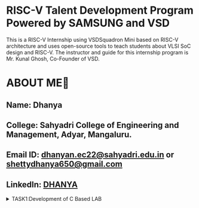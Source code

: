 # RISC-V Talent Development Program Powered by SAMSUNG and VSD
This is a RISC-V Internship using VSDSquadron Mini based  on RISC-V architecture and uses open-source tools to teach students about VLSI SoC design and RISC-V. The instructor and guide for this internship program is Mr. Kunal Ghosh, Co-Founder of VSD.

# ABOUT ME🚀
Name: Dhanya
-
College: Sahyadri College of Engineering and Management, Adyar, Mangaluru.
-
Email ID: dhanyan.ec22@sahyadri.edu.in or shettydhanya650@gmail.com
-
LinkedIn: [DHANYA ](https://www.linkedin.com/in/dhanya-shetty-66462626a?utm_source=share&utm_campaign=share_via&utm_content=profile&utm_medium=android_app)
-
<details>
<summary>TASK1:Development of C Based LAB</summary>
  https://github.com/Dhanya-Sahyadri-ECE/samsung-riscv/tree/ce8bf109ff0fc8f74c7ade2352a3bca843dedb95/TASK1
<img 
<details>
<summary>TASK2:Simulation with Spike</summary>
https://github.com/Dhanya-Sahyadri-ECE/samsung-riscv/tree/ce8bf109ff0fc8f74c7ade2352a3bca843dedb95/TASK2
<details>
<summary>TASK3:32 bit segment of objdump</summary>
https://github.com/Dhanya-Sahyadri-ECE/samsung-riscv/tree/ce8bf109ff0fc8f74c7ade2352a3bca843dedb95/TASK3


1. *lui* (Load Upper Immediate)
   - Instruction: lui a0, 0x2b
   - Opcode: 0110111
   - Format: U-type
   - 32-bit Encoding: 00000000001010110000000010110111
*Machine Code:* 002b537  
| *imm[31:12]* | *rd*   | *opcode* |  
|:--------------:|:--------:|:----------:|  
| 0000000000101011 | 01010 | 0110111 |

2. *addi* (Add Immediate)
   - Instruction: addi sp, sp, -32
   - Opcode: 0010011, Funct3: 000
   - Format: I-type
   - 32-bit Encoding: 11111111111000001010001010010011
*Machine Code:* fe010113  
| *imm[11:0]*  | *rs1*  | *funct3* | *rd*   | *opcode*  |  
|:--------------:|:--------:|:----------:|:--------:|:-----------:|  
| 111111111110 | 00010  | 000      | 00010  | 0010011   |

3. *addi* (Add Immediate)
   - Instruction: addi a0, a0, -992
   - Opcode: 0010011, Funct3: 000
   - Format: I-type
   - 32-bit Encoding: 11111111000000000101010110010011
*Machine Code:* c2050513  
| *imm[11:0]*  | *rs1*  | *funct3* | *rd*   | *opcode*  |  
|:--------------:|:--------:|:----------:|:--------:|:-----------:|  
| 111111000010 | 01010  | 000      | 01010  | 0010011   |

5. *jal* (Jump and Link)
   - Instruction: jal ra, 10454
   - Opcode: 1101111
   - Format: J-type
   - 32-bit Encoding: 00000010001100100000111111001111
*Machine Code:* 394000ef  
| *imm[20]* | *imm[10:1]* | *imm[11]* | *imm[19:12]* | *rd*  | *opcode* |  
|:-----------:|:-------------:|:-----------:|:--------------:|:-------:|:----------:|  
| 0         | 1110010000  | 0         | 00011110     | 00001 | 1101111  |

6. *addi* (Add Immediate)
   - Instruction: addi a2, sp, 12
   - Opcode: 0010011, Funct3: 000
   - Format: I-type
   - 32-bit Encoding: 00000000001101000011001010010011
*Machine Code:* 00c10613  
| *imm[11:0]* | *rs1*  | *funct3* | *rd*   | *opcode*  |  
|:-------------:|:--------:|:----------:|:--------:|:-----------:|  
| 000000001100 | 00010 | 000      | 00011  | 0010011   

7. *addi* (Add Immediate)
   - Instruction: addi a1, sp, 8
   - Opcode: 0010011, Funct3: 000
   - Format: I-type
   - 32-bit Encoding: 00000000001001000010001010010011
Machine Code:* 00810513  
| *imm[11:0]* | *rs1*  | *funct3* | *rd*   | *opcode*  |  
|:-------------:|:--------:|:----------:|:--------:|:-----------:|  
| 000000001000 | 00010 | 000      | 00010  | 0010011   |

8. *jal* (Jump and Link)
   - Instruction: jal ra, 1048a
   - Opcode: 1101111
   - Format: J-type
   - 32-bit Encoding: 00001010001100100000111111001111
*Machine Code:* 394000ef  
| *imm[20]* | *imm[10:1]* | *imm[11]* | *imm[19:12]* | *rd*  | *opcode* |  
|:-----------:|:-------------:|:-----------:|:--------------:|:-------:|:----------:|  
| 0         | 1110010001  | 0         | 00011110     | 00001 | 1101111  |

9. *lw* (Load Word)
   - Instruction: lw a0, 8(sp)
   - Opcode: 0000011, Funct3: 010
   - Format: I-type
   - 32-bit Encoding: 00000000001000010000001010010011
*Machine Code:* 00812283  
| *imm[11:0]* | *rs1*  | *funct3* | *rd*   | *opcode*  |  
|:-------------:|:--------:|:----------:|:--------:|:-----------:|  
| 000000001000 | 00010 | 010      | 01010  | 0000011   |

10. *sext.w* (Sign Extend Word)
    - Instruction: sext.w a1, a0
    - Opcode: Custom extension
    - 32-bit Encoding: Not defined (depends on ISA extension)
*Machine Code:* 0800059b  
| *imm[11:0]* | *rs1*  | *funct3* | *rd*   | *opcode*  |  
|:-------------:|:--------:|:----------:|:--------:|:-----------:|  
| 000010000000 | 00010 | 000      | 00010  | 0011011   |

11. *lui* (Load Upper Immediate)
    - Instruction: lui a0, 0x2b
    - Opcode: 0110111
    - Format: U-type
    - 32-bit Encoding: 00000000001010110000000010110111
*Machine Code:* 002b537  
| *imm[31:12]* | *rd*   | *opcode* |  
|:--------------:|:--------:|:----------:|  
| 0000000000101011 | 01010 | 0110111 |

12. *addi* (Add Immediate)
    - Instruction: addi a0, a0, -960
    - Opcode: 0010011, Funct3: 000
    - Format: I-type
    - 32-bit Encoding: 11111111001000000101010010010011
*Machine Code:* fc050513  
| *imm[11:0]* | *rs1*  | *funct3* | *rd*   | *opcode*  |  
|:-------------:|:--------:|:----------:|:--------:|:-----------:|  
| 111111000010 | 01010 | 000      | 01010  | 0010011   |

13. *jal* (Jump and Link)
    - Instruction: jal ra, 10454
    - Opcode: 1101111
    - Format: J-type
    - 32-bit Encoding: 00000010001100100000111111001111
*Machine Code:* 394000ef  
| *imm[20]* | *imm[10:1]* | *imm[11]* | *imm[19:12]* | *rd*  | *opcode* |  
|:-----------:|:-------------:|:-----------:|:--------------:|:-------:|:----------:|  
| 0         | 1110010000  | 0         | 00011110     | 00001 | 1101111  |

14. *ld* (Load Doubleword)
    - Instruction: ld ra, 24(sp)
    - Opcode: 0000011, Funct3: 011
    - Format: I-type
    - 32-bit Encoding: 00001100001100100000111010010011
*Machine Code:* 01812083  
| *imm[11:0]* | *rs1*  | *funct3* | *rd*   | *opcode*  |  
|:-------------:|:--------:|:----------:|:--------:|:-----------:|  
| 000000001100 | 00010 | 011      | 00001  | 0000011   |

15. *ret* (Return)
    - Instruction: ret
    - Pseudoinstruction (maps to jalr x0, ra, 0)
    - Opcode: 1100111, Funct3: 000
    - Format: I-type
    - 32-bit Encoding: 00000000000000001100111001100111
*Machine Code:* 00008067  
| *imm[11:0]* | *rs1*  | *funct3* | *rd*   | *opcode*  |  
|:-------------:|:--------:|:----------:|:--------:|:-----------:|  
| 000000000000 | 00001 | 000      | 00000  | 1100111   |
